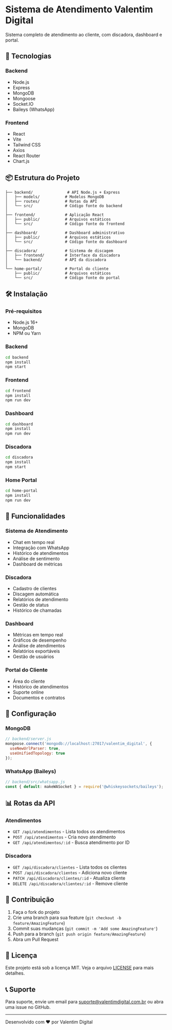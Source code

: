 # Sistema de Atendimento Valentim Digital

Sistema completo de atendimento ao cliente, com discadora, dashboard e portal.

## 🚀 Tecnologias

### Backend
- Node.js
- Express
- MongoDB
- Mongoose
- Socket.IO
- Baileys (WhatsApp)

### Frontend
- React
- Vite
- Tailwind CSS
- Axios
- React Router
- Chart.js

## 📦 Estrutura do Projeto

```
├── backend/               # API Node.js + Express
│   ├── models/           # Modelos MongoDB
│   ├── routes/           # Rotas da API
│   └── src/              # Código fonte do backend
│
├── frontend/             # Aplicação React
│   ├── public/           # Arquivos estáticos
│   └── src/              # Código fonte do frontend
│
├── dashboard/            # Dashboard administrativo
│   ├── public/           # Arquivos estáticos
│   └── src/              # Código fonte do dashboard
│
├── discadora/            # Sistema de discagem
│   ├── frontend/         # Interface da discadora
│   └── backend/          # API da discadora
│
└── home-portal/          # Portal do cliente
    ├── public/           # Arquivos estáticos
    └── src/              # Código fonte do portal
```

## 🛠️ Instalação

### Pré-requisitos
- Node.js 16+
- MongoDB
- NPM ou Yarn

### Backend
```bash
cd backend
npm install
npm start
```

### Frontend
```bash
cd frontend
npm install
npm run dev
```

### Dashboard
```bash
cd dashboard
npm install
npm run dev
```

### Discadora
```bash
cd discadora
npm install
npm start
```

### Home Portal
```bash
cd home-portal
npm install
npm run dev
```

## 🌟 Funcionalidades

### Sistema de Atendimento
- Chat em tempo real
- Integração com WhatsApp
- Histórico de atendimentos
- Análise de sentimento
- Dashboard de métricas

### Discadora
- Cadastro de clientes
- Discagem automática
- Relatórios de atendimento
- Gestão de status
- Histórico de chamadas

### Dashboard
- Métricas em tempo real
- Gráficos de desempenho
- Análise de atendimentos
- Relatórios exportáveis
- Gestão de usuários

### Portal do Cliente
- Área do cliente
- Histórico de atendimentos
- Suporte online
- Documentos e contratos

## 🔧 Configuração

### MongoDB
```javascript
// backend/server.js
mongoose.connect('mongodb://localhost:27017/valentim_digital', {
  useNewUrlParser: true,
  useUnifiedTopology: true
});
```

### WhatsApp (Baileys)
```javascript
// backend/src/whatsapp.js
const { default: makeWASocket } = require('@whiskeysockets/baileys');
```

## 📊 Rotas da API

### Atendimentos
- `GET /api/atendimentos` - Lista todos os atendimentos
- `POST /api/atendimentos` - Cria novo atendimento
- `GET /api/atendimentos/:id` - Busca atendimento por ID

### Discadora
- `GET /api/discadora/clientes` - Lista todos os clientes
- `POST /api/discadora/clientes` - Adiciona novo cliente
- `PATCH /api/discadora/clientes/:id` - Atualiza cliente
- `DELETE /api/discadora/clientes/:id` - Remove cliente

## 🤝 Contribuição

1. Faça o fork do projeto
2. Crie uma branch para sua feature (`git checkout -b feature/AmazingFeature`)
3. Commit suas mudanças (`git commit -m 'Add some AmazingFeature'`)
4. Push para a branch (`git push origin feature/AmazingFeature`)
5. Abra um Pull Request

## 📝 Licença

Este projeto está sob a licença MIT. Veja o arquivo [LICENSE](LICENSE) para mais detalhes.

## 📞 Suporte

Para suporte, envie um email para suporte@valentimdigital.com.br ou abra uma issue no GitHub.

---

Desenvolvido com ❤️ por Valentim Digital 